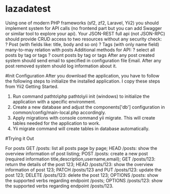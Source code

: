 # lazadatest
Using one of modern PHP frameworks (sf2, zf2, Laravel, Yii2) you should implement system  for API calls (no frontend part but you can add Swagger or similar tool to explore your api).  Your JSON-REST full api (not JSON-RPC) should provide CRUD access to two resources  without any security check:  ?  Post (with fields like: title, body and so on)  ?  Tags (with only name field) many-to-may relation with posts    Additional methods for API:  ?  select all posts by tag or tags  ?  count posts by tag or tags    After any post created system should send email to specified in configuration file Email.   After any post removed system should log information about it. 

#Init Configuration
After you download the application, you have to follow the following steps to initialize the installed application. I copy these steps from Yii2 Getting Started. 

1. Run command pathto\php pathto\yii init (windows) to initialize the application with a specific environment.
2. Create a new database and adjust the components['db'] configuration in common/config/main-local.php accordingly.
3. Apply migrations with console command yii migrate. This will create tables needed for the application to work.
4. Yii migrate command will create tables in database automatically.



#Trying it Out

For posts
GET /posts: list all posts page by page;
HEAD /posts: show the overview information of post listing;
POST /posts: create a new post (required information title,description,username,email); 
GET /posts/123: return the details of the post 123;
HEAD /posts/123: show the overview information of post 123;
PATCH /posts/123 and PUT /posts/123: update the post 123;
DELETE /posts/123: delete the post 123;
OPTIONS /posts: show the supported verbs regarding endpoint /posts;
OPTIONS /posts/123: show the supported verbs regarding endpoint /posts/123.
